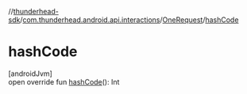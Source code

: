 //[thunderhead-sdk](../../../index.md)/[com.thunderhead.android.api.interactions](../index.md)/[OneRequest](index.md)/[hashCode](hash-code.md)

# hashCode

[androidJvm]\
open override fun [hashCode](hash-code.md)(): Int
